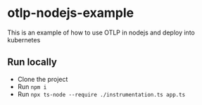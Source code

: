 # otlp-nodejs-example
This is an example of how to use OTLP in nodejs and deploy into kubernetes

## Run locally
- Clone the project
- Run `npm i`
- Run `npx ts-node --require ./instrumentation.ts app.ts`

